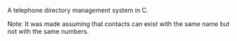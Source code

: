 A telephone directory management system in C.

Note: It was made assuming that contacts can exist with the same name but not with the same numbers.
